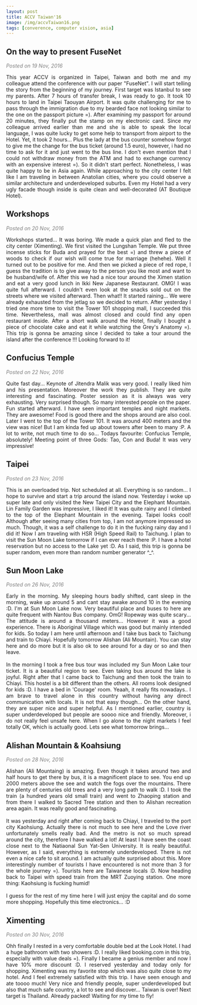 ```yaml
---
layout: post
title: ACCV Taiwan'16
image: /img/accvTaiwan16.png
tags: [converence, computer vision, asia]
---
```


<h2>On the way to present FuseNet</h2>
<font color="#808080">
<em>Posted on 19 Nov, 2016</em>
</font>
<p align="justify">
This year ACCV is organized in Taipei, Taiwan and both me and my colleague attend the conference with our paper "FuseNet". I will start telling the story from the beginning of my journey. First target was Istanbul to see my parents. After 7 hours of transfer break, I was ready to go. It took 10 hours to land in Taipei Taouyan Airport. It was quite challenging for me to pass through the immigration due to my bearded face not looking similar to the one on the passport picture =). After examining my passport for around 20 minutes, they finally put the stamp on my electronic card. Since my colleague arrived earlier than me and she is able to speak the local language, I was quite lucky to get some help to transport from airport to the Hotel. Yet, it took 2 hours... Plus the lady at the bus counter somehow forgot to give me the change for the bus ticket (around 1.5 euro), however,  i had no time to ask for it and just went to the bus line. I don't even mention that I could not withdraw money from the ATM and had to exchange currency with an expensive interest =). So it didn't start perfect. Nonetheless, I was quite happy to be in Asia again. While approaching to the city center I felt like I am traveling in between Anatolian cities, where you could observe a similar architecture and underdeveloped suburbs. Even my Hotel had a very ugly facade though inside is quite clean and well-decorated (AT Boutique Hotel).
</p>

<h2>Workshops</h2>
<font color="#808080">
<em>Posted on 20 Nov, 2016</em>
</font>
<p align="justify">
Workshops started... It was boring. We made a quick plan and fled to the city center (Ximenting). We first visited the Lungshan Temple. We put three incense sticks for Buda and prayed for the best =) and threw a piece of woods to check if our wish will come true for marriage (hehehe). Well it turned out to be positive for me. And then we picked a piece of red rope, I guess the tradition is to give away to the person you like most and want to be husband/wife of. After this we had a nice tour around the Ximen station and eat a very good lunch in Ikki New Japanese Restaurant. OMG! I was quite full afterward. I couldn't even look at the snacks sold out on the streets where we visited afterward. Then what!! It started raining... We were already exhausted from the jetlag so we decided to return. After yesterday I tried one more time to visit the Tower 101 shopping mall, I succeeded this time. Nevertheless, mall was almost closed and could find any open restaurant inside. After a short walk around the Hotel, finally I bought a piece of chocolate cake and eat it while watching the Grey's Anatomy =). This trip is gonna be amazing since I decided to take a tour around the island after the conference !!! Looking forward to it!
</p>

<h2>Confucius Temple</h2>
<font color="#808080">
<em>Posted on 22 Nov, 2016</em>
</font>
<p align="justify">
Quite fast day... Keynote of Jitendra Malik was very good. I really liked him and his presentation. Moreover the work they publish. They are quite interesting and fascinating. Poster session as it is always was very exhausting. Very surprised though. So many interested people on the paper. Fun started afterward. I have seen important temples and night markets. They are awesome! Food is good there and the shops around are also cool. Later I went to the top of the Tower 101. It was around 400 meters and the view was nice! But I am kinda fed up about towers after been to many :P. A lot to write, not much time to do so... Todays favourite: Confucius Temple, absolutely! Meeting point of three Gods: Tao, Con and Buda! It was very impressive!
</p>


<h2>Taipei</h2>
<font color="#808080">
<em>Posted on 23 Nov, 2016</em>
</font>
<p align="justify">
This is an overloaded trip. Not scheduled at all. Everything is so random... I hope to survive and start a trip around the island now. Yesterday i woke up super late and only visited the New Taipei City and the Elephant Mountain. Lin Family Garden was impressive, I liked it! It was quite rainy and I climbed to the top of the Elephant Mountain in the evening. Taipei looks cool! Although after seeing many cities from top, I am not anymore impressed so much. Though, it was a self challenge to do it in the fucking rainy day and I did it! Now I am traveling with HSR (High Speed Rail) to Taichung. I plan to visit the Sun Moon Lake tomorrow if I can ever reach there :P. I have a hotel reservation but no access to the Lake yet :D. As I said, this trip is gonna be super random, even more than random number generator ^_^.
</p>

<h2>Sun Moon Lake</h2>
<font color="#808080">
<em>Posted on 26 Nov, 2016</em>
</font>
<p align="justify">
Early in the morning. My sleeping hours badly shifted, cant sleep in the morning, wake up around 5 and cant stay awake around 10 in the evening :D. I'm at Sun Moon Lake now. Very beautiful place and buses to here are quite frequent with Nantou Bus company. OmG! Ropeway was quite scary... The attitude is around a thousand meters... However it was a good experience. There is Aboriginal Village which was good but mainly intended for kids. So today I am here until afternoon and I take bus back to Taichung and train to Chiayi. Hopefully tomorrow Alishan (Ali Mountain). You can stay here and do more but it is also ok to see around for a day or so and then leave.
<br><br>
In the morning I took a free bus tour was included my Sun Moon Lake tour ticket. It is a beautiful region to see. Even taking bus around the lake is joyful. Right after that I came back to Taichung and then took the train to Chiayi. This hostel is a bit different than the others. All rooms look designed for kids :D. I have a bed in 'Courage' room. Yeaah, it really fits nowadays.. I am brave to travel alone in this country without having any direct communication with locals. It is not that easy though... On the other hand, they are super nice and super helpful. As I mentioned earlier, country is super underdeveloped but people are soooo nice and friendly. Moreover, i do not really feel unsafe here. When I go alone to the night markets I feel totally OK, which is actually good. Lets see what tomorrow brings...
</p>

<h2>Alishan Mountain & Koahsiung</h2>
<font color="#808080">
<em>Posted on 28 Nov, 2016</em>
</font>
<p align="justify">
Alishan (Ali Mountaing) is amazing. Even though it takes around two and half hours to get there by bus, it is a magnificent place to see. You end up 2000 meters above the see and watch the fogs over the mountains. There are plenty of centuries old trees and a very long path to walk :D. I took the train (a hundred years old small train) and went to Zhaoping station and from there I walked to Sacred Tree station and then to Alishan recreation area again. It was really good and fascinating.
<br><br>
It was yesterday and right after coming back to Chiayi, I traveled to the port city Kaohsiung. Actually there is not much to see here and the Love river unfortunately smells really bad. And the metro is not so much spread around the city, therefore I have walked a lot! At least I have seen the coast close next to the Natiaonal Sun Yat-Sen University. It is really beautiful. However, as I said, everything is extremely underdeveloped. There is not even a nice cafe to sit around. I am actually quite surprised about this. More interestingly number of tourists I have encountered is not more than 3 for the whole journey =). Tourists here are Taiwanese locals :D. Now heading back to Taipei with speed train from the MRT Zuoying station. One more thing: Kaohsiung is fucking humid!
<br><br>
I guess for the rest of my time here I will just enjoy the capital and do some more shopping. Hopefully this time electronics... :D
</p>

<h2>Ximenting</h2>
<font color="#808080">
<em>Posted on 30 Nov, 2016</em>
</font>
<p align="justify">
Ohh finally I rested in a very comfortable double bed at the Look Hotel. I had a huge bathroom with two showers :D. I really liked booking.com in this trip, especially with value deals =). Finally I became a genius member and now I have 10% more discount :D.
I reserved yesterday and today only for shopping. Ximenting was my favorite stop which was also quite close to my hotel. And I feel extremely satisfied with this trip. I have seen enough and ate toooo much! Very nice and friendly people, super underdeveloped but also that much safe country, a lot to see and discover... Taiwan is over! Next target is Thailand. Already packed! Waiting for my time to fly!
</p>